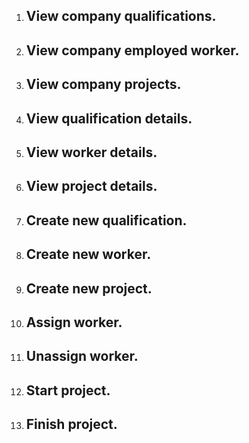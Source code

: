1. ## View company qualifications. 
2. ## View company employed worker.

3. ## View company projects. 
4. ## View qualification details.  
5. ## View worker details.  
6. ## View project details. 
7. ## Create new qualification. 
8. ## Create new worker. 
9. ## Create new project.  
10. ## Assign worker.  
11. ## Unassign worker.  
12. ## Start project.  
13. ## Finish project.  
